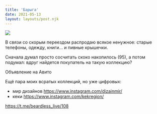 ```yaml
---
title: 'Барыга'
date: 2021-05-13
layout: layouts/post.njk
---
```


![](https://i.ibb.co/9rtFtgC/file-49.jpg)

В связи со скорым переездом распродаю всякое ненужное: старые телефоны, одежду, книги... и пивные крышечки.

Сначала думал просто сосчитать скоко накопилось (95), а потом подумал: вдруг найдется покупатель на такую коллекцию?

Объявление на Авито

Ещё пара моих всратых коллекций, но уже цифровых:
- мир дизайнов https://www.instagram.com/dizainmir/
- кеки https://www.instagram.com/kekregion/

https://t.me/beardless_live/108